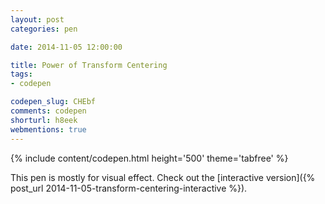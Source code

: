 ```yaml
---
layout: post
categories: pen

date: 2014-11-05 12:00:00

title: Power of Transform Centering
tags:
- codepen

codepen_slug: CHEbf
comments: codepen
shorturl: h8eek
webmentions: true
---
```



{% include content/codepen.html height='500' theme='tabfree' %}

This pen is mostly for visual effect. Check out the [interactive version]({% post_url 2014-11-05-transform-centering-interactive %}).
